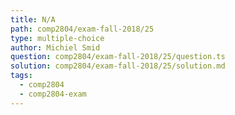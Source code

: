 ```yaml
---
title: N/A
path: comp2804/exam-fall-2018/25
type: multiple-choice
author: Michiel Smid
question: comp2804/exam-fall-2018/25/question.ts
solution: comp2804/exam-fall-2018/25/solution.md
tags:
  - comp2804
  - comp2804-exam
---
```

